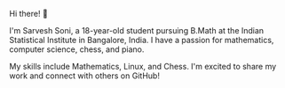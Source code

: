 Hi there! 👋

I'm Sarvesh Soni, a 18-year-old student pursuing B.Math at the Indian Statistical Institute in Bangalore, India. I have a passion for mathematics, computer science, chess, and piano.

My skills include Mathematics, Linux, and Chess. I'm excited to share my work and connect with others on GitHub!


<!--
**MeditatedBison/MeditatedBison** is a ✨ _special_ ✨ repository because its `README.md` (this file) appears on your GitHub profile.

Here are some ideas to get you started:

- 🔭 I’m currently working on ...
- 🌱 I’m currently learning ...
- 👯 I’m looking to collaborate on ...
- 🤔 I’m looking for help with ...
- 💬 Ask me about ...
- 📫 How to reach me: ...
- 😄 Pronouns: ...
- ⚡ Fun fact: ...
-->
